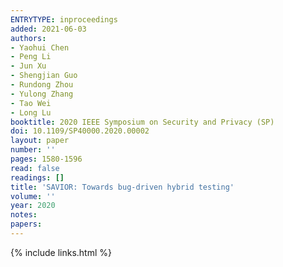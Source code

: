 ```yaml
---
ENTRYTYPE: inproceedings
added: 2021-06-03
authors:
- Yaohui Chen
- Peng Li
- Jun Xu
- Shengjian Guo
- Rundong Zhou
- Yulong Zhang
- Tao Wei
- Long Lu
booktitle: 2020 IEEE Symposium on Security and Privacy (SP)
doi: 10.1109/SP40000.2020.00002
layout: paper
number: ''
pages: 1580-1596
read: false
readings: []
title: 'SAVIOR: Towards bug-driven hybrid testing'
volume: ''
year: 2020
notes:
papers:
---
```

{% include links.html %}
